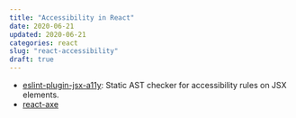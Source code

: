 ```yaml
---
title: "Accessibility in React"
date: 2020-06-21
updated: 2020-06-21
categories: react
slug: "react-accessibility"
draft: true
---
```


* [eslint-plugin-jsx-a11y](https://github.com/jsx-eslint/eslint-plugin-jsx-a11y): Static AST checker for accessibility rules on JSX elements.
* [react-axe](https://github.com/dequelabs/react-axe)